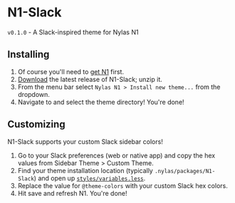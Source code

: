 # N1-Slack

`v0.1.0` - A Slack-inspired theme for Nylas N1

## Installing

1. Of course you'll need to [get N1](https://nylas.com/n1) first.
2. [Download](https://github.com/jodyheavener/N1-Slack/releases) the latest release of N1-Slack; unzip it.
3. From the menu bar select `Nylas N1 > Install new theme...` from the dropdown.
4. Navigate to and select the theme directory! You're done!

## Customizing

N1-Slack supports your custom Slack sidebar colors!

1. Go to your Slack preferences (web or native app) and copy the hex values from Sidebar Theme > Custom Theme.
2. Find your theme installation location (typically `.nylas/packages/N1-Slack`) and open up [`styles/variables.less`](https://github.com/jodyheavener/N1-Slack/blob/master/styles/variables.less).
3. Replace the value for `@theme-colors` with your custom Slack hex colors.
4. Hit save and refresh N1. You're done!
